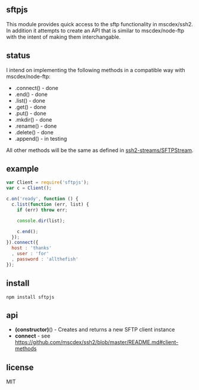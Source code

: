 sftpjs
-------

This module provides quick access to the sftp functionality in mscdex/ssh2. In addition
it attempts to create an API that is similar to mscdex/node-ftp with the intent of making
them interchangable.

status
------

I intend on implementing the following methods in a compatible way with mscdex/node-ftp:

* .connect() - done
* .end() - done
* .list() - done
* .get() - done
* .put() - done
* .mkdir() - done
* .rename() - done
* .delete() - done
* .append() - in testing

All other methods will be the same as defined in [ssh2-streams/SFTPStream](https://github.com/mscdex/ssh2-streams/blob/master/SFTPStream.md#sftpstream-methods).

example
-------

```js
var Client = require('sftpjs');
var c = Client();

c.on('ready', function () {
  c.list(function (err, list) {
    if (err) throw err;

    console.dir(list);

    c.end();
  });
}).connect({
  host : 'thanks'
  , user : 'for'
  , password : 'allthefish'
});
```

install
-------

```shell
npm install sftpjs
```

api
---

* **(constructor)**() - Creates and returns a new SFTP client instance
* **connect** - see https://github.com/mscdex/ssh2/blob/master/README.md#client-methods

license
-------

MIT

